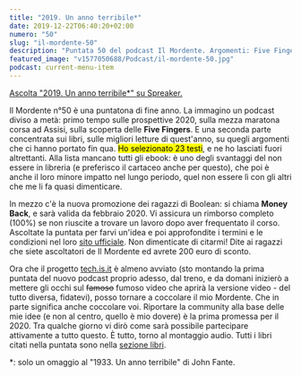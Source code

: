 ```yaml
---
title: "2019. Un anno terribile*"
date: 2019-12-22T06:40:20+02:00
numero: "50"
slug: "il-mordente-50"
description: "Puntata 50 del podcast Il Mordente. Argomenti: Five Fingers, Assisi, corsa, mezza maratona, Boolean Careers, libri, letteratura e tech.is.it. Autore: Riccardo Palombo"
featured_image: "v1577050688/Podcast/il-mordente-50.jpg"
podcast: current-menu-item
---
```


<a class="spreaker-player" href="https://www.spreaker.com/episode/20946605" data-resource="episode_id=20946605" data-width="100%" data-height="200px" data-theme="light" data-playlist="false" data-playlist-continuous="false" data-autoplay="false" data-live-autoplay="false" data-chapters-image="true" data-episode-image-position="right" data-hide-logo="false" data-hide-likes="false" data-hide-comments="false" data-hide-sharing="false" data-hide-download="true">Ascolta "2019. Un anno terribile*" su Spreaker.</a>

Il Mordente n°50 è una puntatona di fine anno. La immagino un podcast diviso a metà: primo tempo sulle prospettive 2020, sulla mezza maratona corsa ad Assisi, sulla scoperta delle **Five Fingers**. E una seconda parte concentrata sui libri, sulle migliori letture di quest'anno, su quegli argomenti che ci hanno portato fin qua. <mark>Ho selezionato 23 testi</mark>, e ne ho lasciati fuori altrettanti. Alla lista mancano tutti gli ebook: è uno degli svantaggi del non essere in libreria (e preferisco il cartaceo anche per questo), che poi è anche il loro minore impatto nel lungo periodo, quel non essere lì con gli altri che me li fa quasi dimenticare. 

In mezzo c'è la nuova promozione dei ragazzi di Boolean: si chiama **Money Back**, e sarà valida da febbraio 2020. Vi assicura un rimborso completo (100%) se non riuscite a trovare un lavoro dopo aver frequentato il corso. Ascoltate la puntata per farvi un'idea e poi approfondite i termini e le condizioni nel loro <a href="https://www.boolean.careers/" target="_blank" rel="nofollow noopener" title="Vai al sito di Boolean">sito ufficiale</a>. Non dimenticate di citarmi! Dite ai ragazzi che siete ascoltatori de Il Mordente ed avrete 200 euro di sconto.

Ora che il progetto [tech.is.it](/podcast/il-mordente-49/ "Vi presento tech.is.it") è almeno avviato (sto montando la prima puntata del nuovo podcast proprio adesso, dal treno, e da domani inizierò a mettere gli occhi sul <strike>famoso</strike> fumoso video che aprirà la versione video - del tutto diversa, fidatevi), posso tornare a coccolare il mio Mordente. Che in parte significa anche coccolare voi. Riportare la community alla base delle mie idee (e non al centro, quello è mio dovere) è la prima promessa per il 2020. Tra qualche giorno vi dirò come sarà possibile partecipare attivamente a tutto questo. È tutto, torno al montaggio audio. Tutti i libri citati nella puntata sono nella [sezione libri](/libri/ "Vai alla sezione Libreria"). 

*: solo un omaggio al "1933. Un anno terribile" di John Fante.
